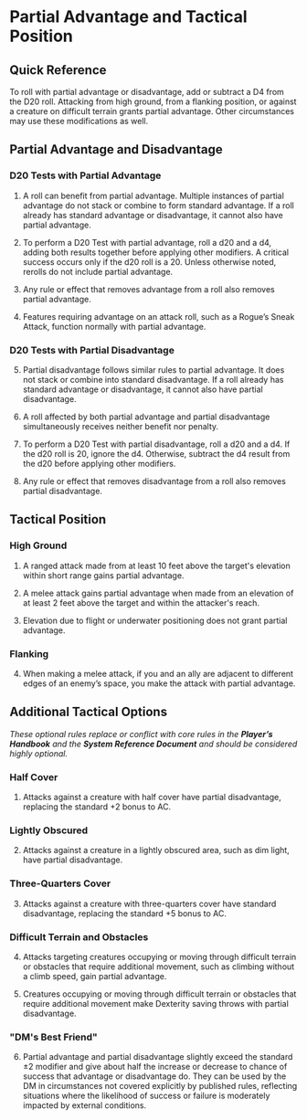 # Partial Advantage and Tactical Position

## Quick Reference

To roll with partial advantage or disadvantage, add or subtract a D4 from the D20 roll. Attacking from high ground, from a flanking position, or against a creature on difficult terrain grants partial advantage. Other circumstances may use these modifications as well.

## Partial Advantage and Disadvantage

### D20 Tests with Partial Advantage

1. A roll can benefit from partial advantage. Multiple instances of partial advantage do not stack or combine to form standard advantage. If a roll already has standard advantage or disadvantage, it cannot also have partial advantage.

2. To perform a D20 Test with partial advantage, roll a d20 and a d4, adding both results together before applying other modifiers. A critical success occurs only if the d20 roll is a 20. Unless otherwise noted, rerolls do not include partial advantage.

3. Any rule or effect that removes advantage from a roll also removes partial advantage.

4. Features requiring advantage on an attack roll, such as a Rogue’s Sneak Attack, function normally with partial advantage.

### D20 Tests with Partial Disadvantage

5. Partial disadvantage follows similar rules to partial advantage. It does not stack or combine into standard disadvantage. If a roll already has standard advantage or disadvantage, it cannot also have partial disadvantage.

6. A roll affected by both partial advantage and partial disadvantage simultaneously receives neither benefit nor penalty.

7. To perform a D20 Test with partial disadvantage, roll a d20 and a d4. If the d20 roll is 20, ignore the d4. Otherwise, subtract the d4 result from the d20 before applying other modifiers.

8. Any rule or effect that removes disadvantage from a roll also removes partial disadvantage.

## Tactical Position

### High Ground

1. A ranged attack made from at least 10 feet above the target's elevation within short range gains partial advantage.

2. A melee attack gains partial advantage when made from an elevation of at least 2 feet above the target and within the attacker's reach.

3. Elevation due to flight or underwater positioning does not grant partial advantage.

### Flanking

4. When making a melee attack, if you and an ally are adjacent to different edges of an enemy’s space, you make the attack with partial advantage.

## Additional Tactical Options

*These optional rules replace or conflict with core rules in the **Player’s Handbook** and the **System Reference Document** and should be considered highly optional.*

### Half Cover

1. Attacks against a creature with half cover have partial disadvantage, replacing the standard +2 bonus to AC.

### Lightly Obscured

2. Attacks against a creature in a lightly obscured area, such as dim light, have partial disadvantage.

### Three-Quarters Cover

3. Attacks against a creature with three-quarters cover have standard disadvantage, replacing the standard +5 bonus to AC.

### Difficult Terrain and Obstacles

4. Attacks targeting creatures occupying or moving through difficult terrain or obstacles that require additional movement, such as climbing without a climb speed, gain partial advantage.

5. Creatures occupying or moving through difficult terrain or obstacles that require additional movement make Dexterity saving throws with partial disadvantage.

### "DM's Best Friend"

6. Partial advantage and partial disadvantage slightly exceed the standard ±2 modifier and give about half the increase or decrease to chance of success that advantage or disadvantage do. They can be used by the DM in circumstances not covered explicitly by published rules, reflecting situations where the likelihood of success or failure is moderately impacted by external conditions.
